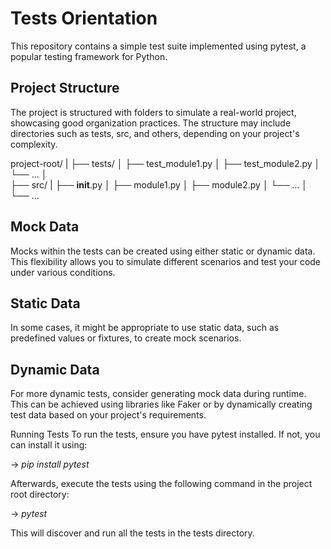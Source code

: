 # Tests Orientation
This repository contains a simple test suite implemented using pytest, a popular testing framework for Python.

## Project Structure
The project is structured with folders to simulate a real-world project, showcasing good organization practices. The structure may include directories such as tests, src, and others, depending on your project's complexity.

project-root/ 
| 
├── tests/ 
│   ├── test_module1.py 
│   ├── test_module2.py 
│   └── ... 
│  
├── src/ 
|   ├── __init__.py 
│   ├── module1.py 
│   ├── module2.py 
│   └── ... 
│ 
└── ... 


## Mock Data
Mocks within the tests can be created using either static or dynamic data. This flexibility allows you to simulate different scenarios and test your code under various conditions.

## Static Data
In some cases, it might be appropriate to use static data, such as predefined values or fixtures, to create mock scenarios.

## Dynamic Data
For more dynamic tests, consider generating mock data during runtime. This can be achieved using libraries like Faker or by dynamically creating test data based on your project's requirements.

Running Tests
To run the tests, ensure you have pytest installed. If not, you can install it using:

-> *pip install pytest*

Afterwards, execute the tests using the following command in the project root directory:

-> *pytest*

This will discover and run all the tests in the tests directory.
